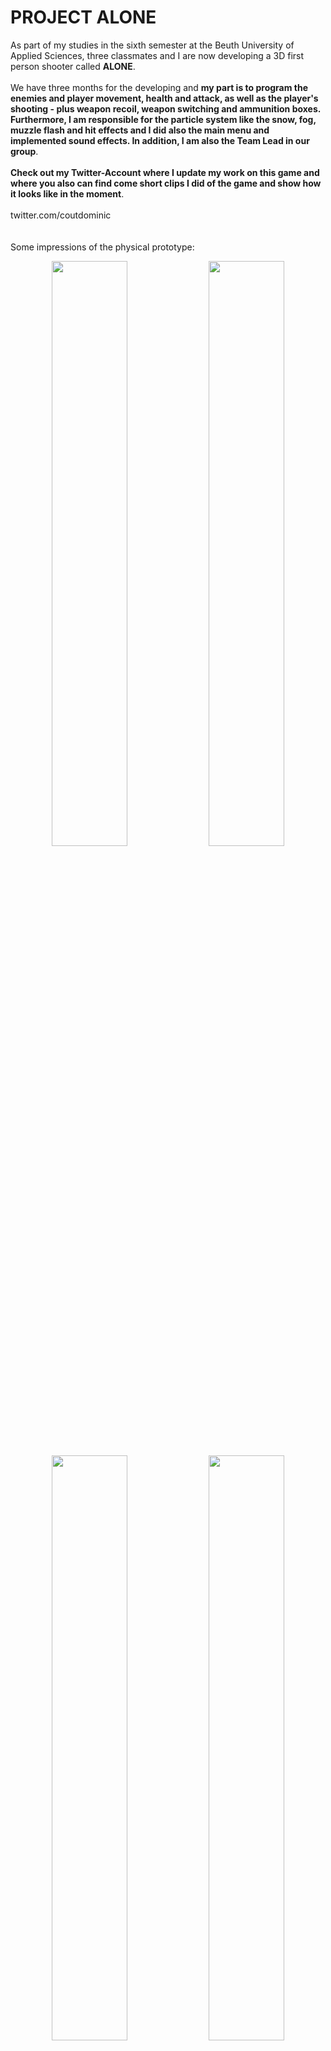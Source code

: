 # PROJECT ALONE

As part of my studies in the sixth semester at the Beuth University of Applied Sciences, three classmates and I are now developing a 3D first person shooter called <strong>ALONE</strong>.
<br/><br/>
We have three months for the developing and <strong>my part is to program the enemies and player movement, health and attack, as well as the player's shooting - plus weapon recoil, weapon switching and ammunition boxes. Furthermore, I am responsible for the particle system like the snow, fog, muzzle flash and hit effects and I did also the main menu and implemented sound effects. In addition, I am also the Team Lead in our group</strong>.
<br/><br/>
<strong>Check out my Twitter-Account where I update my work on this game and where you also can find come short clips I did of the game and show how it looks like in the moment</strong>.
<br/><br/>
twitter.com/coutdominic
<br/><br/><br/>
Some impressions of the physical prototype:
<p align="center">
    <img src="./docs/physical_prototype/prototyp_flaeche_unbeklebt.JPG"  width="49%" height="49%">
    <img src="./docs/physical_prototype/prototyp_flaeche_geklebt1.JPG"  width="49%" height="49%">
    <img src="./docs/physical_prototype/prototyp_baum2_ohne_farbe.JPG"  width="49%" height="49%">
    <img src="./docs/physical_prototype/prototyp_anmalen.JPG"  width="49%" height="49%">
    <img src="./docs/physical_prototype/prototyp_bemalen1.jpeg"  width="49%" height="49%">
    <img src="./docs/physical_prototype/prototyp_bemalen2.jpeg"  width="49%" height="49%">
    <img src="./docs/physical_prototype/prototyp_bemalen3.jpeg"  width="49%" height="49%">
    <img src="./docs/physical_prototype/prototyp_bemalen4.jpeg"  width="49%" height="49%">
    <img src="./docs/physical_prototype/prototyp_fertig.jpeg"  width="49%" height="49%">
    <img src="./docs/physical_prototype/prototyp_player1.jpeg"  width="49%" height="49%">
    <img src="./docs/physical_prototype/prototyp_munitionsbox_aufsammeln.jpeg"  width="49%" height="49%">
    <img src="./docs/physical_prototype/prototyp_mehrere_gegner_tot.jpeg"  width="49%" height="49%">
    <img src="./docs/physical_prototype/prototyp_bruecke2.jpeg"  width="49%" height="49%">
    <img src="./docs/physical_prototype/prototyp_endboss1.jpeg"  width="49%" height="49%">
</p>
<br/><br/>
Some impressions of the digital prototype:
<p align="center">
    <img src="./docs/digital_prototype/first_ideas.png"  width="49%" height="49%">
    <img src="./docs/digital_prototype/first_ideas2.png"  width="49%" height="49%">
    <img src="./docs/digital_prototype/zombie_attacking1.png"  width="49%" height="49%">
    <img src="./docs/digital_prototype/zombie_attacking2.png"  width="49%" height="49%">
    <img src="./docs/digital_prototype/Zombie_Horde1.png"  width="49%" height="49%">
    <img src="./docs/digital_prototype/Zombie_Horde2.jpeg"  width="49%" height="49%">
    <img src="./docs/digital_prototype/tutorial.png"  width="49%" height="49%">
    <img src="./docs/digital_prototype/moving_wall.png"  width="49%" height="49%">
    <img src="./docs/digital_prototype/ammo_box.png"  width="49%" height="49%">
    <img src="./docs/digital_prototype/document.png"  width="49%" height="49%">
    <img src="./docs/digital_prototype/Harpy1.png"  width="49%" height="49%">
    <img src="./docs/digital_prototype/Harpy2.png"  width="49%" height="49%">
    <img src="./docs/digital_prototype/snow_level.png"  width="49%" height="49%">
    <img src="./docs/digital_prototype/Level1_prototyp.png"  width="49%" height="49%">
    <img src="./docs/digital_prototype/inside_house.png"  width="49%" height="49%">
    <img src="./docs/digital_prototype/mainMenu_ueberarbeitet.png"  width="49%" height="49%">
</p>

Copyright notice:<br/>
This game was created during my studies at the Beuth University of Applied Sciences Berlin. I do not own the music and sound effects in the game. These are only used to give the game a better atmosphere. I don't want to sell the game and I don't want to publish the game. All rights belong to their respective owners.
